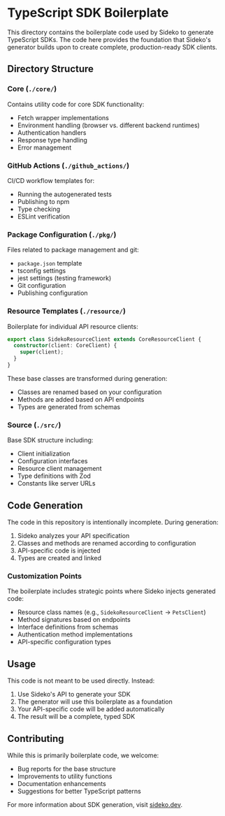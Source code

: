 # TypeScript SDK Boilerplate

This directory contains the boilerplate code used by Sideko to generate TypeScript SDKs. The code here provides the foundation that Sideko's generator builds upon to create complete, production-ready SDK clients.

## Directory Structure

### Core (`./core/`)
Contains utility code for core SDK functionality:
- Fetch wrapper implementations
- Environment handling (browser vs. different backend runtimes)
- Authentication handlers
- Response type handling
- Error management

### GitHub Actions (`./github_actions/`)
CI/CD workflow templates for:
- Running the autogenerated tests
- Publishing to npm
- Type checking
- ESLint verification

### Package Configuration (`./pkg/`)
Files related to package management and git:
- `package.json` template
- tsconfig settings
- jest settings (testing framework)
- Git configuration
- Publishing configuration

### Resource Templates (`./resource/`)
Boilerplate for individual API resource clients:

```typescript
export class SidekoResourceClient extends CoreResourceClient {
  constructor(client: CoreClient) {
    super(client);
  }
}
```

These base classes are transformed during generation:
- Classes are renamed based on your configuration
- Methods are added based on API endpoints
- Types are generated from schemas

### Source (`./src/`)
Base SDK structure including:
- Client initialization
- Configuration interfaces
- Resource client management
- Type definitions with Zod
- Constants like server URLs

## Code Generation

The code in this repository is intentionally incomplete. During generation:
1. Sideko analyzes your API specification
2. Classes and methods are renamed according to configuration
3. API-specific code is injected
4. Types are created and linked

### Customization Points

The boilerplate includes strategic points where Sideko injects generated code:
- Resource class names (e.g., `SidekoResourceClient` → `PetsClient`)
- Method signatures based on endpoints
- Interface definitions from schemas
- Authentication method implementations
- API-specific configuration types

## Usage

This code is not meant to be used directly. Instead:
1. Use Sideko's API to generate your SDK
2. The generator will use this boilerplate as a foundation
3. Your API-specific code will be added automatically
4. The result will be a complete, typed SDK

## Contributing

While this is primarily boilerplate code, we welcome:
- Bug reports for the base structure
- Improvements to utility functions
- Documentation enhancements
- Suggestions for better TypeScript patterns

For more information about SDK generation, visit [sideko.dev](https://sideko.dev).